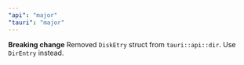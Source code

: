 ```yaml
---
"api": "major"
"tauri": "major"
---
```


**Breaking change** Removed `DiskEtry` struct from `tauri::api::dir`. Use `DirEntry` instead.
